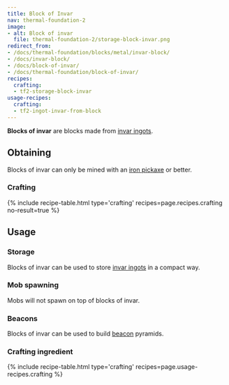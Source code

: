 ```yaml
---
title: Block of Invar
nav: thermal-foundation-2
image:
- alt: Block of invar
  file: thermal-foundation-2/storage-block-invar.png
redirect_from:
- /docs/thermal-foundation/blocks/metal/invar-block/
- /docs/invar-block/
- /docs/block-of-invar/
- /docs/thermal-foundation/block-of-invar/
recipes:
  crafting:
  - tf2-storage-block-invar
usage-recipes:
  crafting:
  - tf2-ingot-invar-from-block
---
```


**Blocks of invar** are blocks made from [invar ingots](/docs/thermal-foundation-2/invar-ingot/).


Obtaining
---------

Blocks of invar can only be mined with an [iron
pickaxe](https://minecraft.gamepedia.com/Pickaxe) or better.

### Crafting
{% include recipe-table.html type='crafting' recipes=page.recipes.crafting no-result=true %}


Usage
-----

### Storage
Blocks of invar can be used to store [invar ingots](/docs/thermal-foundation-2/invar-ingot/) in a
compact way.

### Mob spawning
Mobs will not spawn on top of blocks of invar.

### Beacons
Blocks of invar can be used to build
[beacon](https://minecraft.gamepedia.com/Beacon) pyramids.

### Crafting ingredient
{% include recipe-table.html type='crafting' recipes=page.usage-recipes.crafting %}
